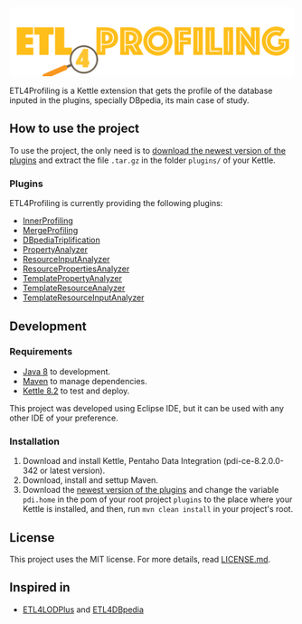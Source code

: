 ![](img/logo_big2.png)

ETL4Profiling is a Kettle extension that gets the profile of the database inputed in the plugins, specially DBpedia, its main case of study. 

## How to use the project

To use the project, the only need is to [download the newest version of the plugins](https://github.com/ingridpacheco/ETL4Profiling/releases) and extract the file ``.tar.gz`` in the folder ``plugins/`` of your Kettle.

### Plugins

ETL4Profiling is currently providing the following plugins:

* [InnerProfiling](https://maven.apache.org/)
* [MergeProfiling](https://sourceforge.net/projects/pentaho/)
* [DBpediaTriplification](https://www.oracle.com/technetwork/java/javase/downloads/jdk8-downloads-2133151.html)
* [PropertyAnalyzer](https://www.oracle.com/technetwork/java/javase/downloads/jdk8-downloads-2133151.html)
* [ResourceInputAnalyzer](https://maven.apache.org/)
* [ResourcePropertiesAnalyzer](https://sourceforge.net/projects/pentaho/)
* [TemplatePropertyAnalyzer](https://www.oracle.com/technetwork/java/javase/downloads/jdk8-downloads-2133151.html)
* [TemplateResourceAnalyzer](https://maven.apache.org/)
* [TemplateResourceInputAnalyzer](https://sourceforge.net/projects/pentaho/)

## Development

### Requirements

* [Java 8](https://www.oracle.com/technetwork/java/javase/downloads/jdk8-downloads-2133151.html) to development.
* [Maven](https://maven.apache.org/) to manage dependencies.
* [Kettle 8.2](https://sourceforge.net/projects/pentaho/) to test and deploy.

This project was developed using Eclipse IDE, but it can be used with any other IDE of your preference.

### Installation

1. Download and install Kettle, Pentaho Data Integration (pdi-ce-8.2.0.0-342 or latest version).
2. Download, install and settup Maven.
3. Download the [newest version of the plugins](https://github.com/ingridpacheco/ETL4Profiling/releases) and change the variable ``pdi.home`` in the pom of your root project ``plugins`` to the place where your Kettle is installed, and then, run ``mvn clean install`` in your project's root.

## License

This project uses the MIT license. For more details, read [LICENSE.md](LICENSE).

## Inspired in

* [ETL4LODPlus](https://github.com/johncurcio/ETL4LODPlus) and [ETL4DBpedia](https://github.com/JeanGabrielNguemaN/ETL4DBpedia)
